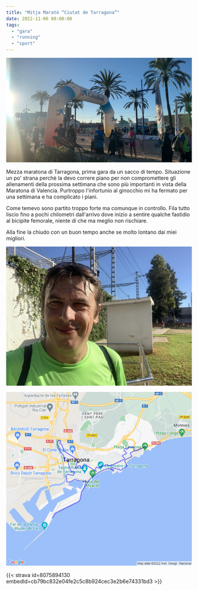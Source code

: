 ```yaml
---
title: "Mitja Marató “Ciutat de Tarragona”"
date: 2022-11-06 00:00:00
tags: 
  - "gara"
  - "running"
  - "sport"
---
```


![](images/6D1E3CB7-7C2E-4F6D-B8BF-3C7BF34DA785.jpg)

Mezza maratona di Tarragona, prima gara da un sacco di tempo. Situazione un po' strana perchè la devo correre piano per non compromettere gli allenamenti della prossima settimana che sono più importanti in vista della Maratona di Valencia. Purtroppo l'infortunio al ginocchio mi ha fermato per una settimana e ha complicato i piani.

Come temevo sono partito troppo forte ma comunque in controllo. Fila tutto liscio fino a pochi chilometri dall'arrivo dove inizio a sentire qualche fastidio al bicipite femorale, niente di che ma meglio non rischiare.

Alla fine la chiudo con un buon tempo anche se molto lontano dai miei migliori.

![](images/IMG_0609-rotated.jpg)

![](images/20221106-activity-map.png)

{{< strava id=8075894130 embedId=cb79bc832e04fe2c5c8b924cec3e2b6e74331bd3 >}}

